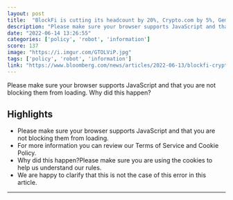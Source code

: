 ```yaml
---
layout: post
title:  "BlockFi is cutting its headcount by 20%, Crypto.com by 5%, Gemini are also cutting staff"
description: "Please make sure your browser supports JavaScript and that you are not blocking them from loading.  Why did this happen?"
date: "2022-06-14 13:26:55"
categories: ['policy', 'robot', 'information']
score: 137
image: "https://i.imgur.com/GTOLViP.jpg"
tags: ['policy', 'robot', 'information']
link: "https://www.bloomberg.com/news/articles/2022-06-13/blockfi-crypto-com-slash-jobs-as-market-meltdown-worries-swirl"
---
```


Please make sure your browser supports JavaScript and that you are not blocking them from loading.  Why did this happen?

## Highlights

- Please make sure your browser supports JavaScript and that you are not blocking them from loading.
- For more information you can review our Terms of Service and Cookie Policy.
- Why did this happen?Please make sure you are using the cookies to help us understand our rules.
- We are happy to clarify that this is not the case of this error in this article.

---
